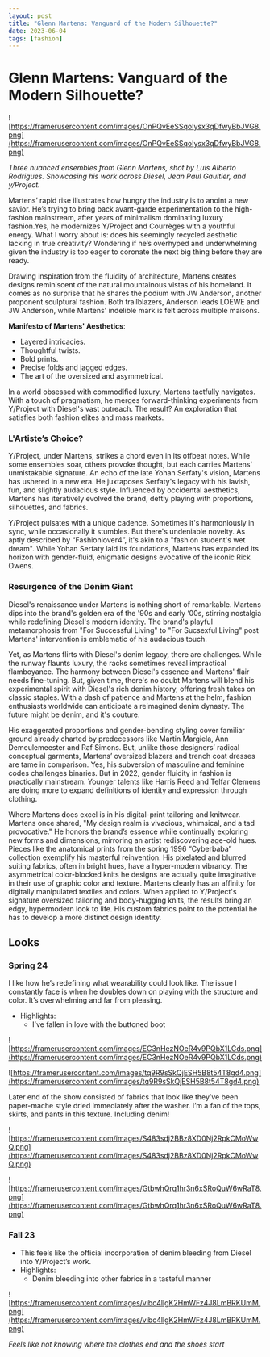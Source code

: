 ```yaml
---
layout: post
title: "Glenn Martens: Vanguard of the Modern Silhouette?"
date: 2023-06-04
tags: [fashion]
---
```


# Glenn Martens: Vanguard of the Modern Silhouette?

![https://framerusercontent.com/images/OnPQvEeSSqoIysx3qDfwyBbJVG8.png](https://framerusercontent.com/images/OnPQvEeSSqoIysx3qDfwyBbJVG8.png)

*Three nuanced ensembles from Glenn Martens, shot by Luis Alberto Rodrigues. Showcasing his work across Diesel, Jean Paul Gaultier, and y/Project.*

Martens’ rapid rise illustrates how hungry the industry is to anoint a new savior. He’s trying to bring back avant-garde experimentation to the high-fashion mainstream, after years of minimalism dominating luxury fashion.Yes, he modernizes Y/Project and Courrèges with a youthful energy. What I worry about is: does his seemingly recycled aesthetic lacking in true creativity? Wondering if he’s overhyped and underwhelming given the industry is too eager to coronate the next big thing before they are ready.

Drawing inspiration from the fluidity of architecture, Martens creates designs reminiscent of the natural mountainous vistas of his homeland. It comes as no surprise that he shares the podium with JW Anderson, another proponent sculptural fashion. Both trailblazers, Anderson leads LOEWE and JW Anderson, while Martens' indelible mark is felt across multiple maisons.

**Manifesto of Martens' Aesthetics**:

- Layered intricacies.
- Thoughtful twists.
- Bold prints.
- Precise folds and jagged edges.
- The art of the oversized and asymmetrical.

In a world obsessed with commodified luxury, Martens tactfully navigates. With a touch of pragmatism, he merges forward-thinking experiments from Y/Project with Diesel's vast outreach. The result? An exploration that satisfies both fashion elites and mass markets.

### **L'Artiste’s Choice?**

Y/Project, under Martens, strikes a chord even in its offbeat notes. While some ensembles soar, others provoke thought, but each carries Martens' unmistakable signature. An echo of the late Yohan Serfaty's vision, Martens has ushered in a new era. He juxtaposes Serfaty's legacy with his lavish, fun, and slightly audacious style. Influenced by occidental aesthetics, Martens has iteratively evolved the brand, deftly playing with proportions, silhouettes, and fabrics.

Y/Project pulsates with a unique cadence. Sometimes it's harmoniously in sync, while occasionally it stumbles. But there's undeniable novelty. As aptly described by “Fashionlover4”, it's akin to a "fashion student's wet dream". While Yohan Serfaty laid its foundations, Martens has expanded its horizon with gender-fluid, enigmatic designs evocative of the iconic Rick Owens.

### **Resurgence of the Denim Giant**

Diesel's renaissance under Martens is nothing short of remarkable. Martens dips into the brand's golden era of the '90s and early ‘00s, stirring nostalgia while redefining Diesel's modern identity. The brand's playful metamorphosis from "For Successful Living" to "For Sucsexful Living" post Martens' intervention is emblematic of his audacious touch.

Yet, as Martens flirts with Diesel's denim legacy, there are challenges. While the runway flaunts luxury, the racks sometimes reveal impractical flamboyance. The harmony between Diesel's essence and Martens' flair needs fine-tuning. But, given time, there's no doubt Martens will blend his experimental spirit with Diesel's rich denim history, offering fresh takes on classic staples. With a dash of patience and Martens at the helm, fashion enthusiasts worldwide can anticipate a reimagined denim dynasty. The future might be denim, and it's couture.

His exaggerated proportions and gender-bending styling cover familiar ground already charted by predecessors like Martin Margiela, Ann Demeulemeester and Raf Simons. But, unlike those designers’ radical conceptual garments, Martens’ oversized blazers and trench coat dresses are tame in comparison. Yes, his subversion of masculine and feminine codes challenges binaries. But in 2022, gender fluidity in fashion is practically mainstream. Younger talents like Harris Reed and Telfar Clemens are doing more to expand definitions of identity and expression through clothing.

Where Martens does excel is in his digital-print tailoring and knitwear. Martens once shared, "My design realm is vivacious, whimsical, and a tad provocative." He honors the brand’s essence while continually exploring new forms and dimensions, mirroring an artist rediscovering age-old hues. Pieces like the anatomical prints from the spring 1996 “Cyberbaba” collection exemplify his masterful reinvention. His pixelated and blurred suiting fabrics, often in bright hues, have a hyper-modern vibrancy. The asymmetrical color-blocked knits he designs are actually quite imaginative in their use of graphic color and texture. Martens clearly has an affinity for digitally manipulated textiles and colors. When applied to Y/Project's signature oversized tailoring and body-hugging knits, the results bring an edgy, hypermodern look to life. His custom fabrics point to the potential he has to develop a more distinct design identity.

## **Looks**

### **Spring 24**

I like how he’s redefining what wearability could look like. The issue I constantly face is when he doubles down on playing with the structure and color. It’s overwhelming and far from pleasing.

- Highlights:
    - I’ve fallen in love with the buttoned boot

![https://framerusercontent.com/images/EC3nHezNOeR4v9PQbX1LCds.png](https://framerusercontent.com/images/EC3nHezNOeR4v9PQbX1LCds.png)

![https://framerusercontent.com/images/tq9R9sSkQjESH5B8t54T8gd4.png](https://framerusercontent.com/images/tq9R9sSkQjESH5B8t54T8gd4.png)

Later end of the show consisted of fabrics that look like they’ve been paper-mache style dried immediately after the washer. I’m a fan of the tops, skirts, and pants in this texture. Including denim!

![https://framerusercontent.com/images/S483sdj2BBz8XD0Nj2RpkCMoWwQ.png](https://framerusercontent.com/images/S483sdj2BBz8XD0Nj2RpkCMoWwQ.png)

![https://framerusercontent.com/images/GtbwhQrq1hr3n6xSRoQuW6wRaT8.png](https://framerusercontent.com/images/GtbwhQrq1hr3n6xSRoQuW6wRaT8.png)

### **Fall 23**

- This feels like the official incorporation of denim bleeding from Diesel into Y/Project’s work.
- Highlights:
    - Denim bleeding into other fabrics in a tasteful manner

![https://framerusercontent.com/images/vibc4llgK2HmWFz4J8LmBRKUmM.png](https://framerusercontent.com/images/vibc4llgK2HmWFz4J8LmBRKUmM.png)

*Feels like not knowing where the clothes end and the shoes start*